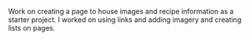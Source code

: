 Work on creating a page to house images and recipe information as a starter project.
I worked on using links and adding imagery and creating lists on pages.